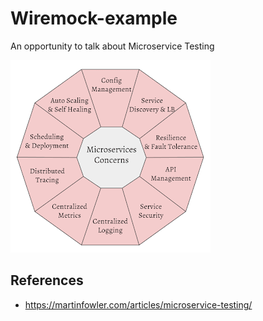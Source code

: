 # Wiremock-example

An opportunity to talk about Microservice Testing

![](docs/ms.png)

## References

- https://martinfowler.com/articles/microservice-testing/